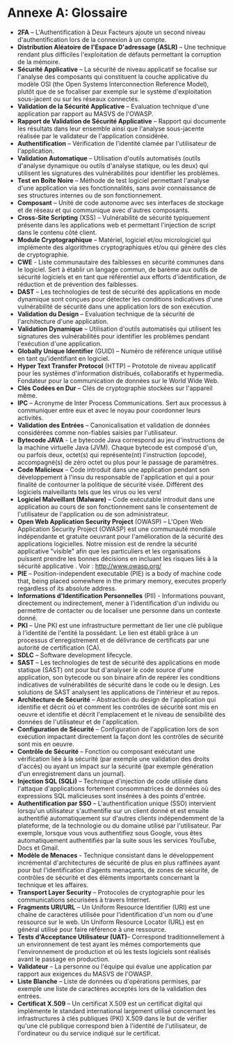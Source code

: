 # Annexe A: Glossaire

- **2FA** – L'Authentification à Deux Facteurs ajoute un second niveau d'authentification lors de la connexion à un compte.
- **Distribution Aléatoire de l'Espace D'adressage (ASLR)** – Une technique rendant plus difficiles l'exploitation de défauts permettant la corruption de la mémoire.
- **Sécurité Applicative** – La sécurité de niveau applicatif se focalise sur l'analyse des composants qui constituent la couche applicative du modèle OSI (the Open Systems Interconnection Reference Model), plutôt que de se focaliser par exemple sur le système d'exploitation sous-jacent ou sur les réseaux connectés.
- **Validation de la Sécurité Applicative** – Evaluation technique d'une application par rapport au MASVS de l'OWASP.
- **Rapport de Validation de Sécurité Applicative** – Rapport qui documente les résultats dans leur ensemble ainsi que l'analyse sous-jacente réalisée par le validateur de l'application considérée.
- **Authentification** – Vérification de l'identité clamée par l'utilisateur de l'application.
- **Validation Automatique** – Utilisation d'outils automatisés (outils d'analyse dynamique ou outils d'analyse statique, ou les deux) qui utilisent les signatures des vulnérabilités pour identifier les problèmes.
- **Test en Boîte Noire** – Méthode de test logiciel permettant l'analyse d'une application via ses fonctionnalités, sans avoir connaissance de ses structures internes ou de son fonctionnement.
- **Composant** – Unité de code autonome avec ses interfaces de stockage et de réseau et qui communique avec d'autres composants.
- **Cross-Site Scripting** (XSS) – Vulnérabilité de sécurité typiquement présente dans les applications web et permettant l'injection de script dans le contenu côté client.
- **Module Cryptographique** – Matériel, logiciel et/ou micrologiciel qui implémente des algorithmes cryptographiques et/ou qui génère des clés de cryptographie.
- **CWE** - Liste communautaire des faiblesses en sécurité communes dans le logiciel. Sert à établir un langage commun, de barème aux outils de sécurité logiciels et en tant que référentiel aux efforts d'identification, de réduction et de prévention des faiblesses.
- **DAST** – Les technologies de test de sécurité des applications en mode dynamique sont conçues pour détecter les conditions indicatives d'une vulnérabilité de sécurité dans une application lors de son exécution.
- **Validation du Design** – Evaluation technique de la sécurité de l'architecture d'une application.
- **Validation Dynamique** – Utilisation d'outils automatisés qui utilisent les signatures des vulnérabilités pour identifier les problèmes pendant l'exécution d'une application.
- **Globally Unique Identifier** (GUID) – Numéro de référence unique utilisé en tant qu'identifiant en logiciel.
- **Hyper Text Transfer Protocol** (HTTP) – Prototole de niveau applicatif pour les systèmes d'information distribués, collaboratifs et hypermedia. Fondateur pour la communication de données sur le World Wide Web.
- **Clés Codées en Dur** – Clés de cryptographie stockées sur l'appareil même.
- **IPC** – Acronyme de Inter Process Communications. Sert aux processus à communiquer entre eux et avec le noyau pour coordonner leurs activités.
- **Validation des Entrées** – Canonicalisation et validation de données considérées comme non-fiables saisies par l'utilisateur.
- **Bytecode JAVA** - Le bytecode Java correspond au jeu d'instructions de la machine virtuelle Java (JVM). Chaque bytecode est composé d'un, ou parfois deux, octet(s) qui représente(nt) l'instruction (opcode), accompagné(s) de zéro octet ou plus pour le passage de paramètres.
- **Code Malicieux** – Code introduit dans une application pendant son développement à l'insu du responsable de l'application et qui a pour finalité de contourner la politique de sécurité visée. Différent des logiciels malveillants tels que les virus ou les vers!
- **Logiciel Malveillant (Malware)** – Code exécutable introduit dans une application au cours de son fonctionnement sans le consentement de l'utilisateur de l'application ou de son administrateur.
- **Open Web Application Security Project** (OWASP) – L'Open Web Application Security Project (OWASP) est une communauté mondiale indépendante et gratuite oeuvrant pour l'amélioration de la sécurité des applications logicielles. Notre mission est de rendre la sécurité applicative "visible" afin que les particuliers et les organisations puissent prendre les bonnes décisions en incluant les risques liés à la sécurité applicative . Voir : http://www.owasp.org/
- **PIE** – Position-independent executable (PIE) is a body of machine code that, being placed somewhere in the primary memory, executes properly regardless of its absolute address. 
- **Informations d'Identification Personnelles** (PII) - Informations pouvant, directement ou indirectement, mener à l'identification d'un individu ou permettre de contacter ou de localiser une personne dans un contexte donné.
- **PKI** – Une PKI est une infrastructure permettant de lier une clé publique à l'identité de l'entité la possédant. Le lien est établi grâce à un processus d'enregistrement et de délivrance de certificats  par une autorité de certification (CA). 
- **SDLC** – Software development lifecycle.
- **SAST** – Les technologies de test de sécurité des applications en mode statique (SAST) ont pour but d'analyser le code source d'une application, son bytecode ou son binaire afin de repérer les conditions indicatives de vulnérabilités de sécurité dans le code ou le design. Les solutions de SAST analysent les applications de l'intérieur et au repos.
- **Architecture de Sécurité** – Abstraction du design de l'application qui identifie et décrit où et comment les contrôles de sécurité sont mis en oeuvre et identifie et décrit l'emplacement et le niveau de sensibilité des données de l'utilisateur et de l'application.
- **Configuration de Sécurité** – Configuration de l'application lors de son exécution impactant directement la façon dont les contrôles de sécurité sont mis en oeuvre.
- **Contrôle de Sécurité** – Fonction ou composant exécutant une vérification liée à la sécurité (par exemple une validation des droits d'accès) ou ayant un impact sur la sécurité (par exemple génération d'un enregistrement dans un journal).
- **Injection SQL (SQLi)** – Technique d'injection de code utilisée dans l'attaque d'applications fortement consommatrices de données où des expressions SQL malicieuses sont insérées à des points d'entrée.
- **Authentification par SSO** – L'authentification unique (SSO) intervient lorsqu'un utilisateur s'authentifie sur un client donné et est ensuite authentifié automatiquement sur d'autres clients indépendemment de la plateforme, de la technologie ou du domaine utilisé par l'utilisateur. Par exemple, lorsque vous vous authentifiez sous Google, vous êtes automatiquement authentifiés par la suite sous les services YouTube, Docs et Gmail.
- **Modèle de Menaces** - Technique consistant dans le développement incrémental d'architectures de sécurité de plus en plus raffinées ayant pour but l'identification d'agents menaçants, de zones de sécurité, de contrôles de sécurité et des éléments importants concernant la technique et les affaires.
- **Transport Layer Security** – Protocoles de cryptographie pour les communications sécurisées à travers Internet.
- **Fragments URI/URL** – Un Uniform Resource Identifier (URI) est une chaîne de caractères utilisée pour l'identification d'un nom ou d'une ressource sur le web. Un Uniform Resource Locator (URL) est en général utilisé pour faire référence à une ressource.
- **Tests d'Acceptance Utilisateur (UAT)**– Correspond traditionnellement à un environnement de test ayant les mêmes comportements que l'environnement de production et où les tests logiciels sont réalisés avant le passage en production.
- **Validateur** – La personne ou l'équipe qui évalue une application par rapport aux exigences du MASVS de l'OWASP.
- **Liste Blanche** – Liste de données ou d'opérations permises, par exemple une liste de caractères acceptés lors de la validation des entrées.
- **Certificat X.509** – Un certificat X.509 est un certificat digital qui implémente le standard international largement utilisé concernant les infrastructures à clés publiques (PKI) X.509 dans le but de vérifier qu'une clé publique correspond bien à l'identité de l'utilisateur, de l'ordinateur ou du service indiqué sur le certificat.
